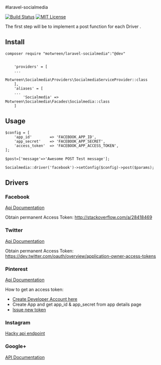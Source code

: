 #laravel-socialmedia

[![Build Status](https://travis-ci.org/motwreen/laravel-socialmedia.svg?branch=master)](https://travis-ci.org/motwreen/laravel-socialmedia)
[![MIT License](https://img.shields.io/packagist/l/motwreen/laravel-socialmedia.svg?style=flat-square)](https://packagist.org/packages/motwreen/laravel-socialmedia)

The first step will be to implement a post function for each Driver .


## Install
```
composer require "motwreen/laravel-socialmedia":"@dev"
```

```

    'providers' = [
    ...
        Motwreen\Socialmedia\Providers\SocialmediaServiceProvider::class
    ],
    'aliases' = [
    ...
        'Socialmedia' => Motwreen\Socialmedia\Facades\Socialmedia::class
    ]
```

## Usage

```
$config = [
    'app_id'        => 'FACEBOOK_APP_ID',
    'app_secret'    => 'FACEBOOK_APP_SECRET',
    'access_token'  => 'FACEBOOK_APP_ACCESS_TOKEN',
];

$post=['message'=>'Awesome POST Test message'];

Socialmedia::driver('facebook')->setConfig($config)->post($params);
```

## Drivers

### Facebook

[Api Documentation](https://developers.facebook.com/docs/graph-api/reference/v2.7/post)

Obtain permanent Access Token: http://stackoverflow.com/a/28418469

### Twitter

[Api Documentation](https://dev.twitter.com/rest/reference/post/statuses/update)

Obtain permanent Access Token: https://dev.twitter.com/oauth/overview/application-owner-access-tokens

### Pinterest

[Api Documentation](https://developers.pinterest.com/docs/api/pins/)

How to get an access token:
- [Create Developer Account here](https://developers.pinterest.com)
- Create App and get app_id & app_secret from app details page
- [Issue new token](https://developers.pinterest.com/tools/access_token/)

### Instagram

[Hacky api endpoint](http://stackoverflow.com/a/26186389)

### Google+

[API Documentation](https://developers.google.com/+/domains/api/activities/insert)